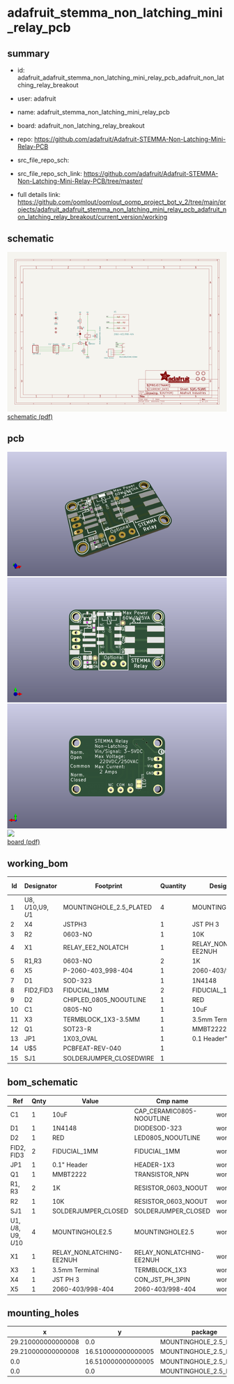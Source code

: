 # adafruit_stemma_non_latching_mini_relay_pcb
 
## summary 
* id: adafruit_adafruit_stemma_non_latching_mini_relay_pcb_adafruit_non_latching_relay_breakout
* user: adafruit
* name: adafruit_stemma_non_latching_mini_relay_pcb
* board: adafruit_non_latching_relay_breakout
* repo: https://github.com/adafruit/Adafruit-STEMMA-Non-Latching-Mini-Relay-PCB



* src_file_repo_sch: 
* src_file_repo_sch_link: https://github.com/adafruit/Adafruit-STEMMA-Non-Latching-Mini-Relay-PCB/tree/master/
* full details link: https://github.com/oomlout/oomlout_oomp_project_bot_v_2/tree/main/projects/adafruit_adafruit_stemma_non_latching_mini_relay_pcb_adafruit_non_latching_relay_breakout/current_version/working  

## schematic  
![](working_schematic_600.png)  
[schematic (pdf)](working_schematic.pdf)  

## pcb  
![](working_3d_600.png) 
![](working_3d_front_600.png)  
![](working_3d_back_600.png)  
![](working_600.png)  
[board (pdf)](working.pdf)  

## working_bom
| Id | Designator | Footprint | Quantity | Designation | Supplier and ref |  | None | 
| --- | --- | --- | --- | --- | --- | --- | --- | 
| 1 | U$8,U$10,U$9,U$1 | MOUNTINGHOLE_2.5_PLATED | 4 | MOUNTINGHOLE2.5 |  |  | [''] | 
| 2 | X4 | JSTPH3 | 1 | JST PH 3 |  |  | [''] | 
| 3 | R2 | 0603-NO | 1 | 10K |  |  | [''] | 
| 4 | X1 | RELAY_EE2_NOLATCH | 1 | RELAY_NONLATCHING-EE2NUH |  |  | [''] | 
| 5 | R1,R3 | 0603-NO | 2 | 1K |  |  | [''] | 
| 6 | X5 | P-2060-403_998-404 | 1 | 2060-403/998-404 |  |  | [''] | 
| 7 | D1 | SOD-323 | 1 | 1N4148 |  |  | [''] | 
| 8 | FID2,FID3 | FIDUCIAL_1MM | 2 | FIDUCIAL_1MM |  |  | [''] | 
| 9 | D2 | CHIPLED_0805_NOOUTLINE | 1 | RED |  |  | [''] | 
| 10 | C1 | 0805-NO | 1 | 10uF |  |  | [''] | 
| 11 | X3 | TERMBLOCK_1X3-3.5MM | 1 | 3.5mm Terminal |  |  | [''] | 
| 12 | Q1 | SOT23-R | 1 | MMBT2222 |  |  | [''] | 
| 13 | JP1 | 1X03_OVAL | 1 | 0.1 Header" |  |  | [''] | 
| 14 | U$5 | PCBFEAT-REV-040 | 1 |  |  |  | [''] | 
| 15 | SJ1 | SOLDERJUMPER_CLOSEDWIRE | 1 |  |  |  | [''] | 


## bom_schematic
| Ref | Qnty | Value | Cmp name | Footprint | Description | Vendor | DNP | 
| --- | --- | --- | --- | --- | --- | --- | --- | 
| C1 | 1 | 10uF | CAP_CERAMIC0805-NOOUTLINE | working:0805-NO |  |  |  | 
| D1 | 1 | 1N4148 | DIODESOD-323 | working:SOD-323 |  |  |  | 
| D2 | 1 | RED | LED0805_NOOUTLINE | working:CHIPLED_0805_NOOUTLINE |  |  |  | 
| FID2, FID3 | 2 | FIDUCIAL_1MM | FIDUCIAL_1MM | working:FIDUCIAL_1MM |  |  |  | 
| JP1 | 1 | 0.1" Header | HEADER-1X3 | working:1X03_OVAL |  |  |  | 
| Q1 | 1 | MMBT2222 | TRANSISTOR_NPN | working:SOT23-R |  |  |  | 
| R1, R3 | 2 | 1K | RESISTOR_0603_NOOUT | working:0603-NO |  |  |  | 
| R2 | 1 | 10K | RESISTOR_0603_NOOUT | working:0603-NO |  |  |  | 
| SJ1 | 1 | SOLDERJUMPER_CLOSED | SOLDERJUMPER_CLOSED | working:SOLDERJUMPER_CLOSEDWIRE |  |  |  | 
| U$1, U$8, U$9, U$10 | 4 | MOUNTINGHOLE2.5 | MOUNTINGHOLE2.5 | working:MOUNTINGHOLE_2.5_PLATED |  |  |  | 
| X1 | 1 | RELAY_NONLATCHING-EE2NUH | RELAY_NONLATCHING-EE2NUH | working:RELAY_EE2_NOLATCH |  |  |  | 
| X3 | 1 | 3.5mm Terminal | TERMBLOCK_1X3 | working:TERMBLOCK_1X3-3.5MM |  |  |  | 
| X4 | 1 | JST PH 3 | CON_JST_PH_3PIN | working:JSTPH3 |  |  |  | 
| X5 | 1 | 2060-403/998-404 | 2060-403/998-404 | working:P-2060-403_998-404 |  |  |  | 


## mounting_holes
| x | y | package | value | ref | size | 
| --- | --- | --- | --- | --- | --- | 
| 29.210000000000008 | 0.0 | MOUNTINGHOLE_2.5_PLATED | MOUNTINGHOLE2.5 | U$1 | m3 | 
| 29.210000000000008 | 16.510000000000005 | MOUNTINGHOLE_2.5_PLATED | MOUNTINGHOLE2.5 | U$8 | m3 | 
| 0.0 | 16.510000000000005 | MOUNTINGHOLE_2.5_PLATED | MOUNTINGHOLE2.5 | U$9 | m3 | 
| 0.0 | 0.0 | MOUNTINGHOLE_2.5_PLATED | MOUNTINGHOLE2.5 | U$10 | m3 | 


